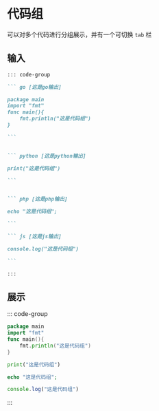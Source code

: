 # 代码组

可以对多个代码进行分组展示，并有一个可切换 `tab` 栏

## 输入

```` markdown
::: code-group

``` go [这是go输出]

package main
import "fmt"
func main(){
	fmt.println("这是代码组")
}

```


``` python [这是python输出]

print("这是代码组")

```


``` php [这是php输出]

echo "这是代码组";

```

``` js [这是js输出]

console.log("这是代码组")

```

:::
````





## 展示

::: code-group

``` go [这是go输出]
package main
import "fmt"
func main(){
	fmt.println("这是代码组")
}
```


``` python [这是python输出]
print("这是代码组")

```


``` php [这是php输出]
echo "这是代码组";

```

``` js [这是js输出]
console.log("这是代码组")

```

:::
